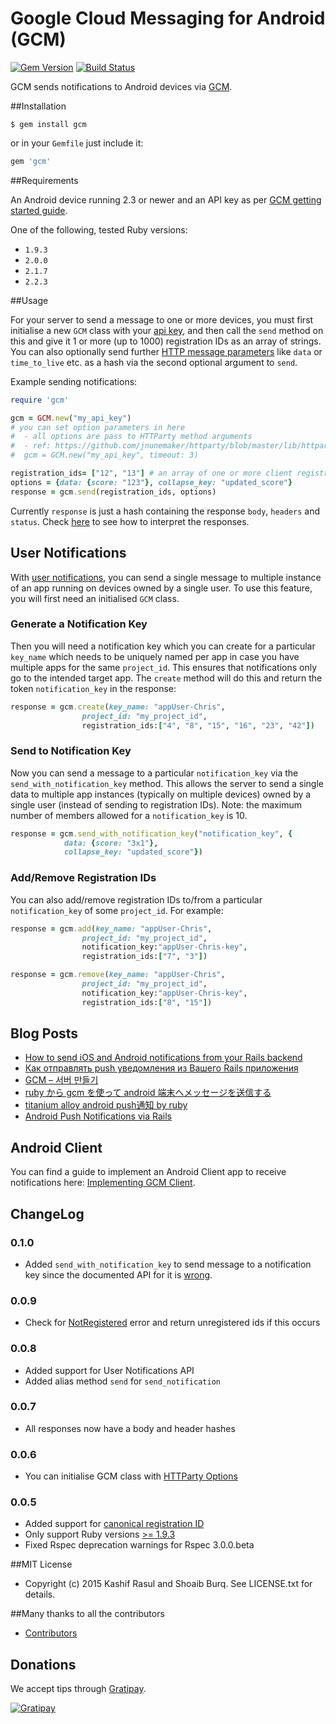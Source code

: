 # Google Cloud Messaging for Android (GCM)
[![Gem Version](https://badge.fury.io/rb/gcm.svg)](http://badge.fury.io/rb/gcm) [![Build Status](https://secure.travis-ci.org/spacialdb/gcm.png?branch=master)](http://travis-ci.org/spacialdb/gcm)

GCM sends notifications to Android devices via [GCM](http://developer.android.com/guide/google/gcm/gcm.html).

##Installation

    $ gem install gcm

or in your `Gemfile` just include it:

```ruby
gem 'gcm'
```

##Requirements

An Android device running 2.3 or newer and an API key as per [GCM getting started guide](http://developer.android.com/google/gcm/gs.html).

One of the following, tested Ruby versions:

* `1.9.3`
* `2.0.0`
* `2.1.7`
* `2.2.3`

##Usage

For your server to send a message to one or more devices, you must first initialise a new `GCM` class with your [api key](https://developer.android.com/google/gcm/gs.html#access-key), and then call the `send` method on this and give it 1 or more (up to 1000) registration IDs as an array of strings. You can also optionally send further [HTTP message parameters](http://developer.android.com/google/gcm/server.html#params) like `data` or `time_to_live` etc. as a hash via the second optional argument to `send`.

Example sending notifications:

```ruby
require 'gcm'

gcm = GCM.new("my_api_key")
# you can set option parameters in here
#  - all options are pass to HTTParty method arguments
#  - ref: https://github.com/jnunemaker/httparty/blob/master/lib/httparty.rb#L40-L68
#  gcm = GCM.new("my_api_key", timeout: 3)

registration_ids= ["12", "13"] # an array of one or more client registration IDs
options = {data: {score: "123"}, collapse_key: "updated_score"}
response = gcm.send(registration_ids, options)
```

Currently `response` is just a hash containing the response `body`, `headers` and `status`. Check [here](http://developer.android.com/google/gcm/http.html#response) to see how to interpret the responses.

## User Notifications

With [user notifications](http://developer.android.com/google/gcm/notifications.html), you can send a single message to multiple instance of an app running on devices owned by a single user. To use this feature, you will first need an initialised `GCM` class.

### Generate a Notification Key
Then you will need a notification key which you can create for a particular `key_name` which needs to be uniquely named per app in case you have multiple apps for the same `project_id`.  This ensures that notifications only go to the intended target app. The `create` method will do this and return the token `notification_key` in the response:

```ruby
response = gcm.create(key_name: "appUser-Chris",
                project_id: "my_project_id",
                registration_ids:["4", "8", "15", "16", "23", "42"])
```

### Send to Notification Key
Now you can send a message to a particular `notification_key` via the `send_with_notification_key` method. This allows the server to send a single data to multiple app instances  (typically on multiple devices) owned by a single user (instead of sending to registration IDs). Note: the maximum number of members allowed for a `notification_key` is 10.

```ruby
response = gcm.send_with_notification_key("notification_key", {
            data: {score: "3x1"},
            collapse_key: "updated_score"})
```

### Add/Remove Registration IDs

You can also add/remove registration IDs to/from a particular `notification_key` of some `project_id`. For example:

```ruby
response = gcm.add(key_name: "appUser-Chris",
                project_id: "my_project_id",
                notification_key:"appUser-Chris-key",
                registration_ids:["7", "3"])

response = gcm.remove(key_name: "appUser-Chris",
                project_id: "my_project_id",
                notification_key:"appUser-Chris-key",
                registration_ids:["8", "15"])
```

## Blog Posts

* [How to send iOS and Android notifications from your Rails backend](http://juretriglav.si/how-to-send-ios-and-android-notifications-from-your-rails-backend/)
* [Как отправлять push уведомления из Вашего Rails приложения](http://habrahabr.ru/post/214607/)
* [GCM – 서버 만들기](http://susemi99.kr/1023)
* [ruby から gcm を使って android 端末へメッセージを送信する](http://qiita.com/ma2saka/items/5852308b7c2855eef552)
* [titanium alloy android push通知 by ruby](http://shoprev.hatenablog.com/entry/2014/08/30/202531)
* [Android Push Notifications via Rails](http://azukiweb.com/blog/2015/android-push-nots/)

## Android Client

You can find a guide to implement an Android Client app to receive notifications here: [Implementing GCM Client](https://developer.android.com/google/gcm/client.html).

## ChangeLog

### 0.1.0
* Added `send_with_notification_key` to send message to a notification key since the documented API for it is [wrong]( http://stackoverflow.com/questions/19720767/gcm-user-notifications-missing-registration-ids-field/25183892#25183892).

### 0.0.9
* Check for [NotRegistered](http://developer.android.com/google/gcm/adv.html#unreg) error and return unregistered ids if this occurs

### 0.0.8
* Added support for User Notifications API
* Added alias method `send` for `send_notification`

### 0.0.7
* All responses now have a body and header hashes

### 0.0.6
* You can initialise GCM class with [HTTParty Options](https://github.com/jnunemaker/httparty/blob/master/lib/httparty.rb#L41-L69)

### 0.0.5
* Added support for [canonical registration ID](http://developer.android.com/google/gcm/adv.html#canonical)
* Only support Ruby versions [>= 1.9.3](https://www.ruby-lang.org/en/news/2014/01/10/ruby-1-9-3-will-end-on-2015/)
* Fixed Rspec deprecation warnings for Rspec 3.0.0.beta

##MIT License

* Copyright (c) 2015 Kashif Rasul and Shoaib Burq. See LICENSE.txt for details.

##Many thanks to all the contributors

* [Contributors](https://github.com/spacialdb/gcm/contributors)

## Donations
We accept tips through [Gratipay](https://gratipay.com/spacialdb/).

[![Gratipay](https://img.shields.io/gratipay/spacialdb.svg)](https://www.gittip.com/spacialdb/)
